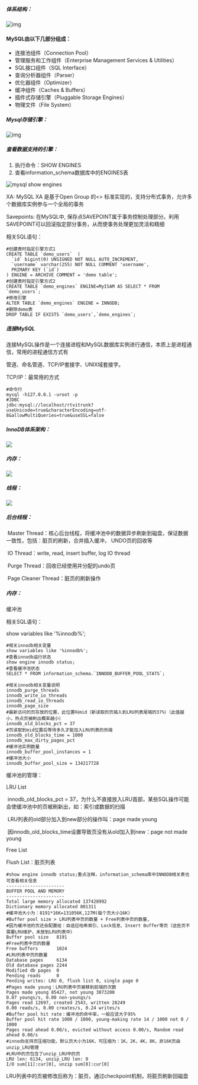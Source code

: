 ##### 体系结构：

 ![img](assets/mysql-structure.png) 

#### MySQL由以下几部分组成：

- 连接池组件（Connection Pool）
- 管理服务和工作组件（Enterprise Management Services & Utilities）
- SQL接口组件（SQL Interface）
- 查询分析器组件（Parser）
- 优化器组件（Optimizer）
- 缓冲组件（Caches & Buffers）
- 插件式存储引擎（Pluggable Storage Engines）
- 物理文件（File System）

##### Mysql存储引擎：



![img](assets/mysql-engines.jpg)

##### 查看数据支持的引擎：

1. 执行命令：SHOW ENGINES
2. 查看information_schema数据库中的ENGINES表

![mysql show engines](assets/mysql-show-engines.png)

XA:
MySQL XA 是基于Open Group 的<<Distributed Transaction Processing:The XA Specification>> 标准实现的，支持分布式事务，允许多个数据库实例参与一个全局的事务

Savepoints:
在MySQL中, 保存点SAVEPOINT属于事务控制处理部分。利用SAVEPOINT可以回滚指定部分事务，从而使事务处理更加灵活和精细

相关SQL语句：

```mysql
#创建表时指定引擎方式1
CREATE TABLE `demo_users`  (
  `id` bigint(0) UNSIGNED NOT NULL AUTO_INCREMENT,
  `username` varchar(255) NOT NULL COMMENT 'username',
  PRIMARY KEY (`id`)
) ENGINE = ARCHIVE COMMENT = 'demo table';
#创建表时指定引擎方式2
CREATE TABLE `demo_engines` ENGINE=MyISAM AS SELECT * FROM `demo_users`;
#修改引擎
ALTER TABLE `demo_engines` ENGINE = INNODB;
#删除demo表
DROP TABLE IF EXISTS `demo_users`,`demo_engines`;
```

##### 连接MySQL

连接MySQL操作是一个连接进程和MySQL数据库实例进行通信，本质上是进程通信，常用的进程通信方式有

管道、命名管道、TCP/IP套接字、UNIX域套接字。

TCP/IP：最常用的方式

```shell
#命令行
mysql -h127.0.0.1 -uroot -p
#JDBC
jdbc:mysql://localhost/rtvitrunk?useUnicode=true&characterEncoding=utf-8&allowMultiQueries=true&useSSL=false
```

##### InnoDB体系架构：

![](assets/innodb-structure.png)

##### 内存：

![](assets/innodb-memory.jpg)

##### 线程：

![](assets/innodb-threads.jpeg)

##### 后台线程：

​	Master Thread：核心后台线程，将缓冲池中的数据异步刷新到磁盘，保证数据一致性，包括：脏页的刷新，合并插入缓冲，							   UNDO页的回收等

​	IO Thread：write, read, insert buffer, log IO thread

​	Purge Thread：回收已经使用并分配的undo页

​	Page Cleaner Thread：脏页的刷新操作



##### 内存：

缓冲池

相关SQL语句：

show variables like '%innodb%';

```mysql
#相关innodb相关变量
show variables like '%innodb%';
#查看innodb运行状态
show engine innodb status;
#查看缓冲池状态
SELECT * FROM information_schema.`INNODB_BUFFER_POOL_STATS`;
```

```mysql
#相关innodb相关变量说明
innodb_purge_threads
innodb_write_io_threads
innodb_read_io_threads
innodb_page_size
#最新访问的页存放的位置，此位置叫mid（新读取的页插入到LRU列表尾端的37%）（此值越小，热点页被刷出概率越小）
innodb_old_blocks_pct = 37
#页读取到mid位置后等待多久才能加入LRU列表的热端
innodb_old_blocks_time = 1000
innodb_max_dirty_pages_pct
#缓冲池实例数量
innodb_buffer_pool_instances = 1
#缓冲池大小
innodb_buffer_pool_size = 134217728
```

缓冲池的管理：

LRU List

​	innodb_old_blocks_pct = 37，为什么不直接放入LRU首部，某些SQL操作可能会使缓冲池中的页被刷新出，如：索引或数据的扫描	

​	LRU列表的old部分加入到new部分的操作叫：page made young

​	因innodb_old_blocks_time设置导致页没有从old加入到new：page not made young

Free List

Flush List：脏页列表



```mysql
#show engine innodb status;重点注释，information_schema库中INNODB相关表也可查看相关信息
----------------------
BUFFER POOL AND MEMORY
----------------------
Total large memory allocated 137428992
Dictionary memory allocated 801311
#缓冲池大小为：8191*16K=131056K,127M(每个页大小16K)
#Buffer pool size > LRU列表中页的数量 + Free列表中页的数量,
#因为缓冲池的页还会配置给：自适应哈希索引、Lock信息、Insert Buffer等页（这些页不需要LRU维护，未放到LRU列表中）
Buffer pool size   8191
#Free列表中页的数量
Free buffers       1024
#LRU列表中页的数量
Database pages     6134
Old database pages 2244
Modified db pages  0
Pending reads      0
Pending writes: LRU 0, flush list 0, single page 0
#Pages made young：LRU列表中页被移到前端的次数
Pages made young 85427, not young 3073200
0.07 youngs/s, 0.00 non-youngs/s
Pages read 12697, created 2543, written 28249
0.00 reads/s, 0.00 creates/s, 0.24 writes/s
#Buffer pool hit rate：缓冲池的命中率，一般应该大于95%
Buffer pool hit rate 1000 / 1000, young-making rate 14 / 1000 not 0 / 1000
Pages read ahead 0.00/s, evicted without access 0.00/s, Random read ahead 0.00/s
#innodb支持页压缩功能，默认页大小为16K，可压缩为：1K，2K，4K，8K，非16K页由unzip_LRU管理
#LRU中的页包含了unzip_LRU中的页
LRU len: 6134, unzip_LRU len: 0
I/O sum[11]:cur[0], unzip sum[0]:cur[0]
```

LRU列表中的页被修改后称为：脏页，通过checkpoint机制，将脏页刷新回磁盘














































